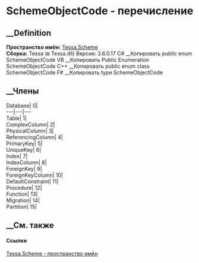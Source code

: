 # SchemeObjectCode - перечисление
##  __Definition
 **Пространство имён:** [Tessa.Scheme](N_Tessa_Scheme.htm)  
 **Сборка:** Tessa (в Tessa.dll) Версия: 3.6.0.17
C# __Копировать
     public enum SchemeObjectCode
VB __Копировать
     Public Enumeration SchemeObjectCode
C++ __Копировать
     public enum class SchemeObjectCode
F# __Копировать
     type SchemeObjectCode
##  __Члены
Database| 0|  
---|---|---  
Table| 1|  
ComplexColumn| 2|  
PhysicalColumn| 3|  
ReferencingColumn| 4|  
PrimaryKey| 5|  
UniqueKey| 6|  
Index| 7|  
IndexColumn| 8|  
ForeignKey| 9|  
ForeignKeyColumn| 10|  
DefaultConstraint| 11|  
Procedure| 12|  
Function| 13|  
Migration| 14|  
Partition| 15|  
## __См. также
#### Ссылки
[Tessa.Scheme - пространство имён](N_Tessa_Scheme.htm)

